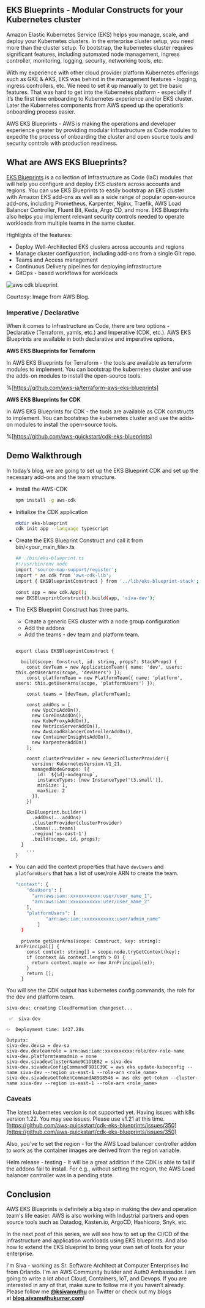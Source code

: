## EKS Blueprints - Modular Constructs for your Kubernetes cluster

Amazon Elastic Kubernetes Service (EKS) helps you manage, scale, and deploy your Kubernetes clusters. In the enterprise cluster setup, you need more than the cluster setup. To bootstrap, the kubernetes cluster requires significant features, including automated node management, ingress controller, monitoring, logging, security, networking tools, etc. 

With my experience with other cloud provider platform Kubernetes offerings such as GKE & AKS, EKS was behind in the management features - logging, ingress controllers, etc. We need to set it up manually to get the basic features. That was hard to get into the Kubernetes platform - especially if it’s the first time onboarding to Kubernetes experience and/or EKS cluster. Later the Kubernetes components from AWS speed up the operation’s onboarding process easier. 

AWS EKS Blueprints - AWS is making the operations and developer experience greater by providing modular Infrastructure as Code modules to expedite the process of onboarding the cluster and open source tools and security controls with production readiness.

## What are AWS EKS Blueprints?

[EKS Blueprints](https://github.com/aws-quickstart/cdk-eks-blueprints/) is a collection of Infrastructure as Code (IaC) modules that will help you configure and deploy EKS clusters across accounts and regions. You can use EKS Blueprints to easily bootstrap an EKS cluster with Amazon EKS add-ons as well as a wide range of popular open-source add-ons, including Prometheus, Karpenter, Nginx, Traefik, AWS Load Balancer Controller, Fluent Bit, Keda, Argo CD, and more. EKS Blueprints also helps you implement relevant security controls needed to operate workloads from multiple teams in the same cluster.

Highlights of the features:

- Deploy Well-Architected EKS clusters across accounts and regions
- Manage cluster configuration, including add-ons from a single GIt repo.
- Teams and Access management
- Continuous Delivery pipelines for deploying infrastructure
- GitOps - based workflows for workloads

![aws cdk blueprint](https://dev-to-uploads.s3.amazonaws.com/uploads/articles/awbvfw4ox8l8812jfo8o.png)
 
Courtesy: Image from AWS Blog.

### Imperative / Declarative

When it comes to Infrastructure as Code, there are two options - Declarative (Terraform, yamls, etc.) and Imperative (CDK, etc.). AWS EKS Blueprints are available in both declarative and imperative options.

**AWS EKS Blueprints for Terraform**

In AWS EKS Blueprints for Terraform - the tools are available as terraform modules to implement. You can bootstrap the kubernetes cluster and use the adds-on modules to install the open-source tools. 

%[https://github.com/aws-ia/terraform-aws-eks-blueprints]

**AWS EKS Blueprints for CDK**

In AWS EKS Blueprints for CDK - the tools are available as CDK constructs to implement. You can bootstrap the kubernetes cluster and use the adds-on modules to install the open-source tools. 

%[https://github.com/aws-quickstart/cdk-eks-blueprints]

## Demo Walkthrough

In today’s blog, we are going to set up the EKS Blueprint CDK and set up the necessary add-ons and the team structure.

- Install the AWS-CDK
    
    ```bash
    npm install -g aws-cdk
    ```
    
- Initialize the CDK application
    
    ```bash
    mkdir eks-blueprint
    cdk init app --language typescript
    ```
    
- Create the EKS Blueprint Construct and call it from bin/<your_main_file>.ts
    
    ```bash
    ## ./bin/eks-blueprint.ts
    #!/usr/bin/env node
    import 'source-map-support/register';
    import * as cdk from 'aws-cdk-lib';
    import { EKSBlueprintConstruct } from '../lib/eks-blueprint-stack';
    
    const app = new cdk.App();
    new EKSBlueprintConstruct().build(app, 'siva-dev');
    ```
    
- The EKS Blueprint Construct has three parts.
    - Create a generic EKS cluster with a node group configuration
    - Add the addons
    - Add the teams - dev team and platform team.
    
    ```tsx
    
    export class EKSBlueprintConstruct {
    
      build(scope: Construct, id: string, props?: StackProps) {
        const devTeam = new ApplicationTeam({ name: 'dev', users: this.getUserArns(scope, 'devUsers') });
        const platformTeam = new PlatformTeam({ name: 'platform', users: this.getUserArns(scope, 'platformUsers') });
    
        const teams = [devTeam, platformTeam];
    
        const addOns = [
          new VpcCniAddOn(),
          new CoreDnsAddOn(),
          new KubeProxyAddOn(),
          new MetricsServerAddOn(),
          new AwsLoadBalancerControllerAddOn(),
          new ContainerInsightsAddOn(),
          new KarpenterAddOn()
        ];
    
        const clusterProvider = new GenericClusterProvider({
          version: KubernetesVersion.V1_21,
          managedNodeGroups: [{
            id: `${id}-nodegroup`,
            instanceTypes: [new InstanceType('t3.small')],
            minSize: 1,
            maxSize: 2
          }],
        })
    
        EksBlueprint.builder()
          .addOns(...addOns)
          .clusterProvider(clusterProvider)
          .teams(...teams)
          .region('us-east-1')
          .build(scope, id, props);
      }
    	...
    }
    ```
    
- You can add the context properties that have `devUsers` and `platformUsers` that has a list of user/role ARN to create the team.
    
    ```bash
    "context": {
        "devUsers": [
          "arn:aws:iam::xxxxxxxxxxx:user/user_name_1",
          "arn:aws:iam::xxxxxxxxxxx:user/user_name_2"
        ],
        "platformUsers": [
    		   "arn:aws:iam::xxxxxxxxxxx:user/admin_name"
    		]
      }
    ```
    
    ```tsx
      private getUserArns(scope: Construct, key: string): ArnPrincipal[] {
        const context: string[] = scope.node.tryGetContext(key);
        if (context && context.length > 0) {
          return context.map(e => new ArnPrincipal(e));
        }
        return [];
      }
    ```
    

You will see the CDK output has kubernetes config commands, the role for the dev and platform team.

```tsx
siva-dev: creating CloudFormation changeset...

 ✅  siva-dev

✨  Deployment time: 1437.28s

Outputs:
siva-dev.devsa = dev-sa
siva-dev.devteamrole = arn:aws:iam::xxxxxxxxxx:role/dev-role-name
siva-dev.platformteamadmin = none
siva-dev.sivadevClusterName9C1D1E82 = siva-dev
siva-dev.sivadevConfigCommandF9D1C39C = aws eks update-kubeconfig --name siva-dev --region us-east-1 --role-arn <role_name>
siva-dev.sivadevGetTokenCommandA8918546 = aws eks get-token --cluster-name siva-dev --region us-east-1 --role-arn <role_name>

```

### Caveats

The latest kubernetes version is not supported yet. Having issues with k8s version 1.22. You may see issues. Please use v1.21 at this time. [https://github.com/aws-quickstart/cdk-eks-blueprints/issues/350](https://github.com/aws-quickstart/cdk-eks-blueprints/issues/350)

Also, you’ve to set the region - for the AWS Load balancer controller addon to work as the container images are derived from the region variable. 

Helm release - testing - It will be a great addition if the CDK is able to fail if the addons fail to install. For e.g., without setting the region, the AWS Load balancer controller was in a pending state.

## Conclusion

AWS EKS Blueprints is definitely a big step in making the dev and operation team's life easier. AWS is also working with Industrial partners and open source tools such as Datadog, Kasten.io, ArgoCD, Hashicorp, Snyk, etc. 

In the next post of this series,  we will see how to set up the CI/CD of the infrastructure and application workloads using EKS blueprints. And also how to extend the EKS blueprint to bring your own set of tools for your enterprise.

I'm Siva - working as Sr. Software Architect at Computer Enterprises Inc from Orlando. I'm an AWS Community builder and Auth0 Ambassador. I am going to write a lot about Cloud, Containers, IoT, and Devops. If you are interested in any of that, make sure to follow me if you haven’t already. Please follow me **[@ksivamuthu](https://hashnode.com/@ksivamuthu)** on Twitter or check out my blogs at **[blog.sivamuthukumar.com](https://blog.sivamuthukumar.com/)**!
